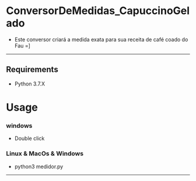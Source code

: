 # ConversorDeMedidas_CapuccinoGelado
* Este conversor criará a medida exata para sua receita de café coado do Fau =]
---
## Requirements
* Python 3.7.X
# Usage
### windows
* Double click
### Linux & MacOs & Windows
* python3 medidor.py
---

